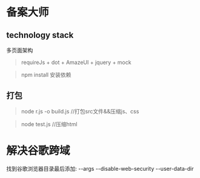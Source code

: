 # 备案大师
## technology stack
多页面架构

> requireJs + dot + AmazeUI + jquery + mock

> npm install 安装依赖
## 打包
>node r.js -o build.js //打包src文件&&压缩js、css

>node test.js //压缩html

# 解决谷歌跨域
找到谷歌浏览器目录最后添加:
  --args   --disable-web-security   --user-data-dir
